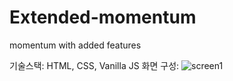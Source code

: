 # Extended-momentum
momentum with added features 

기술스택: HTML, CSS, Vanilla JS
화면 구성:
![screen1](/screen1.png)
